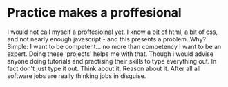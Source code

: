 # Practice makes a proffesional 
I would not call myself a proffesioinal yet. I know a bit of html, a bit of css, and not nearly enough javascript - and this presents a problem.
Why?
Simple: I want to be competent... no more than competency I want to be an expert. 
Doing these 'projects' helps me with that. Though i would advise anyone doing tutorials and practising their skills to type everything out. In fact don't just type it out.
Think about it. 
Reason about it. 
After all all software jobs are really thinking jobs in disguise.